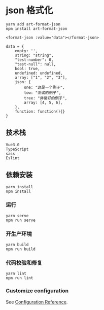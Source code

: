 # json 格式化
```
yarn add art-format-json
npm install art-format-json

<format-json :value="data"></format-json>

data = {
    empty: '',
    string: "string",
    "test-number": 0,
    "test-null": null,
    bool: true,
    undefined: undefined,
    array: ["1", "2", "3"],
    json: {
        one: "这是一个例子",
        tow: "测试的例子",
        tree: "非常好的例子",
        array: [4, 5, 6],
    }, 
    function: function(){}
}
```
## 技术栈
```
Vue3.0
TypeScript
sass
Eslint
```

## 依赖安装
```
yarn install
npm install
```

### 运行
```
yarn serve
npm run serve
```

### 开生产环境
```
yarn build
npm run build
```

### 代码校验和修复
```
yarn lint
npm run lint
```

### Customize configuration
See [Configuration Reference](https://cli.vuejs.org/config/).

